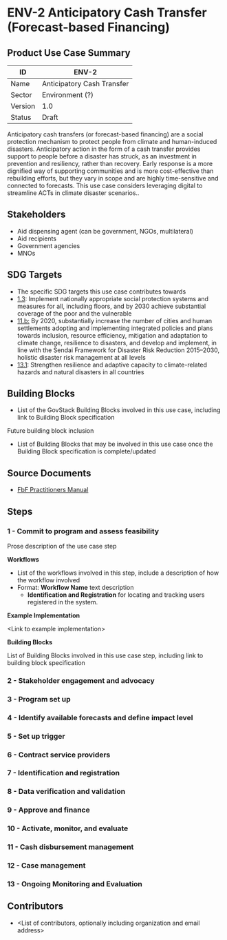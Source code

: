 # ENV-2 Anticipatory Cash Transfer (Forecast-based Financing)

## Product Use Case Summary

| ID      | ENV-2                      |
| ------- | -------------------------- |
| Name    | Anticipatory Cash Transfer |
| Sector  | Environment (?)            |
| Version | 1.0                        |
| Status  | Draft                      |

Anticipatory cash transfers (or forecast-based financing) are a social protection mechanism to protect people from climate and human-induced disasters. Anticipatory action in the form of a cash transfer provides support to people before a disaster has struck, as an investment in prevention and resiliency, rather than recovery. Early response is a more dignified way of supporting communities and is more cost-effective than rebuilding efforts, but they vary in scope and are highly time-sensitive and connected to forecasts. This use case considers leveraging digital to streamline ACTs in climate disaster scenarios..

## Stakeholders

* Aid dispensing agent (can be government, NGOs, multilateral)
* Aid recipients
* Government agencies
* MNOs

## SDG Targets

* The specific SDG targets this use case contributes towards
* [1.3](https://exchange.dial.global/sdgs/no\_poverty): Implement nationally appropriate social protection systems and measures for all, including floors, and by 2030 achieve substantial coverage of the poor and the vulnerable
* [11.b:](https://exchange.dial.global/sdgs/sustainable\_cities\_and\_communiti) By 2020, substantially increase the number of cities and human settlements adopting and implementing integrated policies and plans towards inclusion, resource efficiency, mitigation and adaptation to climate change, resilience to disasters, and develop and implement, in line with the Sendai Framework for Disaster Risk Reduction 2015–2030, holistic disaster risk management at all levels
* [13.1](https://exchange.dial.global/sdgs/climate\_action): Strengthen resilience and adaptive capacity to climate-related hazards and natural disasters in all countries

## Building Blocks

* List of the GovStack Building Blocks involved in this use case, including link to Building Block specification

Future building block inclusion

* List of Building Blocks that may be involved in this use case once the Building Block specification is complete/updated

## Source Documents

* [FbF Practitioners Manual](https://manual.forecast-based-financing.org/en/)

## Steps

### 1 - Commit to program and assess feasibility&#x20;

Prose description of the use case step

&#x20;**Workflows**

* List of the workflows involved in this step, include a description of how the workflow involved
* Format: **Workflow Name** text description
  * **Identification and Registration** for locating and tracking users registered in the system.&#x20;

**Example Implementation**

\<Link to example implementation>

**Building Blocks**

List of Building Blocks involved in this use case step, including link to building block specification&#x20;

### 2 - Stakeholder engagement and advocacy&#x20;

### 3 - Program set up

### 4 - Identify available forecasts and define impact level

### 5 - Set up trigger

### 6 - Contract service providers&#x20;

### 7 - Identification and registration

### 8 - Data verification and validation

### 9 - Approve and finance

### 10 - Activate, monitor, and evaluate

### 11 - Cash disbursement management

### 12 -  Case management

### 13 -  Ongoing Monitoring and Evaluation&#x20;



## Contributors

* \<List of contributors, optionally including organization and email address>
